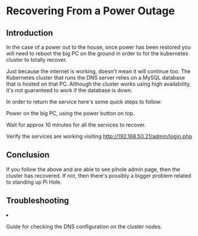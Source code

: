 # Recovering From a Power Outage

## Introduction
In the case of a power out to the house, once power has been restored you will need to reboot the
big PC on the ground in order to for the kubernetes cluster to totally recover. 

<warning>
Just because the internet is working, doesn't mean it will continue too. The Kubernetes cluster 
that runs the DNS server relies on a MySQL database that is hosted on that PC. Although the cluster works
using high availability, it's not guaranteed to work if the database is down.
</warning>

In order to return the service here's some quick steps to follow:

<procedure title="Recover Cluster in the event of outage">
<step>
<p>Power on the big PC, using the power button on top.</p>
</step>
<step><p>Wait for approx 10 minutes for all the services to recover.</p></step>
<step><p>Verify the services are working visiting <a href="http://192.168.50.21/admin/login.php">http://192.168.50.21/admin/login.php</a></p>
</step>
</procedure>

## Conclusion
If you follow the above and are able to see pihole admin page, then the cluster has recovered. If not, 
then there's possibly a bigger problem related to standing up Pi Hole. 

##  Troubleshooting

<list>
<li>
<p>Guide for checking the DNS configuration on the cluster nodes.</p>
</li>
</list>
